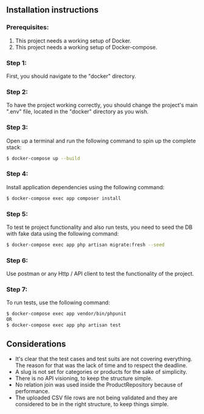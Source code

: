 ## Installation instructions

### Prerequisites:
1. This project needs a working setup of Docker.
2. This project needs a working setup of Docker-compose.

### Step 1:
First, you should navigate to the "docker" directory.

### Step 2:
To have the project working correctly, you should change the project's main ".env" file, located in the "docker" 
directory as you wish.

### Step 3:
Open up a terminal and run the following command to spin up the complete stack:

```bash
$ docker-compose up --build
```

### Step 4:
Install application dependencies using the following command:

```bash
$ docker-compose exec app composer install
```

### Step 5:
To test te project functionality and also run tests, you need to seed the DB with fake data using
the following command:

```bash
$ docker-compose exec app php artisan migrate:fresh --seed
```

### Step 6:
Use postman or any Http / API client to test the functionality of the project.


### Step 7:
To run tests, use the following command:

```bash
$ docker-compose exec app vendor/bin/phpunit
OR
$ docker-compose exec app php artisan test
```

## Considerations
- It's clear that the test cases and test suits are not covering everything. The reason for that was the lack of time and to respect the deadline.
- A slug is not set for categories or products for the sake of simplicity.
- There is no API visioning, to keep the structure simple.
- No relation join was used inside the ProductRepository because of performance.
- The uploaded CSV file rows are not being validated and they are considered to be in the right structure, to keep things simple.